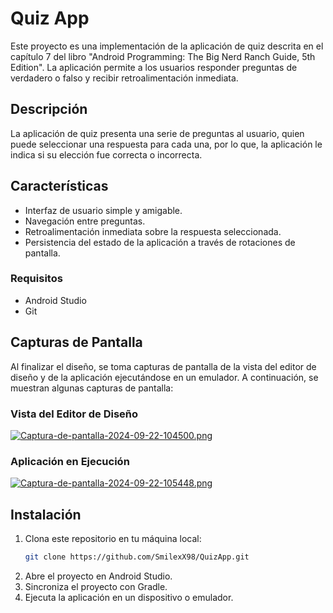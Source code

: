 # Quiz App

Este proyecto es una implementación de la aplicación de quiz descrita en el capítulo 7 del libro "Android Programming: The Big Nerd Ranch Guide, 5th Edition". La aplicación permite a los usuarios responder preguntas de verdadero o falso y recibir retroalimentación inmediata.

## Descripción

La aplicación de quiz presenta una serie de preguntas al usuario, quien puede seleccionar una respuesta para cada una, por lo que, la aplicación le indica si su elección fue correcta o incorrecta.

## Características

- Interfaz de usuario simple y amigable.
- Navegación entre preguntas.
- Retroalimentación inmediata sobre la respuesta seleccionada.
- Persistencia del estado de la aplicación a través de rotaciones de pantalla.

### Requisitos
- Android Studio
- Git

## Capturas de Pantalla

Al finalizar el diseño, se toma capturas de pantalla de la vista del editor de diseño y de la aplicación ejecutándose en un emulador. A continuación, se muestran algunas capturas de pantalla:

### Vista del Editor de Diseño
[![Captura-de-pantalla-2024-09-22-104500.png](https://i.postimg.cc/595br9Yq/Captura-de-pantalla-2024-09-22-104500.png)](https://postimg.cc/F1KMd4x7)

### Aplicación en Ejecución
[![Captura-de-pantalla-2024-09-22-105448.png](https://i.postimg.cc/xdc5hd6s/Captura-de-pantalla-2024-09-22-105448.png)](https://postimg.cc/KKhtgmSL)

## Instalación

1. Clona este repositorio en tu máquina local:
    ```bash
    git clone https://github.com/SmilexX98/QuizApp.git
    ```
2. Abre el proyecto en Android Studio.
3. Sincroniza el proyecto con Gradle.
4. Ejecuta la aplicación en un dispositivo o emulador.
